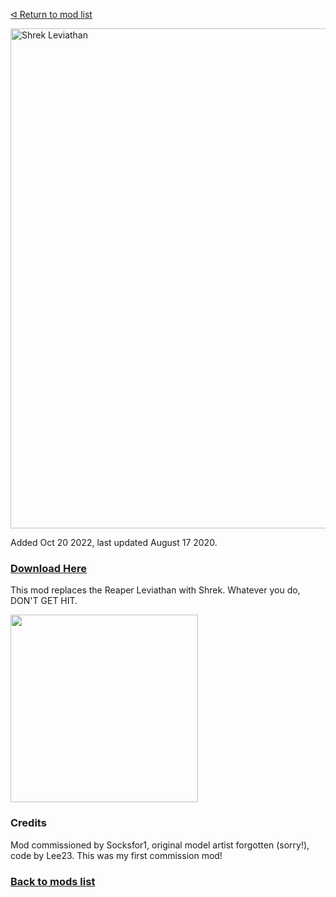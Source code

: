 [ᐊ Return to mod list](https://github.com/LeeTwentyThree/Lee23-SubnauticaMods/blob/main/Downloads/DownloadPages/ModDownloads-Subnautica.md)
<div>
  <img src="https://github.com/LeeTwentyThree/Lee23-SubnauticaMods/raw/main/Downloads/Thumbnails/ShrekLeviathan-Text.png" width=800px alt="Shrek Leviathan">
</div>

Added Oct 20 2022, last updated August 17 2020.

### [Download Here](https://github.com/LeeTwentyThree/Lee23-SubnauticaMods/raw/main/Downloads/ShrekLeviathan.zip)

This mod replaces the Reaper Leviathan with Shrek. Whatever you do, DON'T GET HIT.

<div>
  <img src="https://github.com/LeeTwentyThree/Lee23-SubnauticaMods/raw/main/Downloads/Images/ShrekLeviathanFish.jpg" width=300px>
</div>

### Credits

Mod commissioned by Socksfor1, original model artist forgotten (sorry!), code by Lee23. This was my first commission mod!

### [Back to mods list](https://github.com/LeeTwentyThree/Lee23-SubnauticaMods/blob/main/Downloads/DownloadPages/ModDownloads-Subnautica.md)
